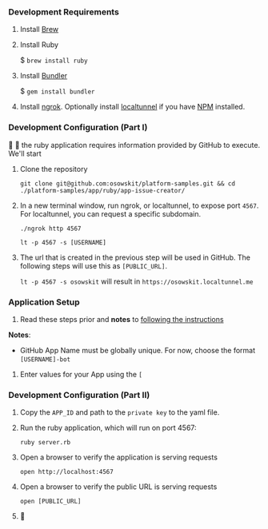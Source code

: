 

### Development Requirements

1. Install [Brew](https://brew.sh/)
1. Install Ruby

    $ `brew install ruby`
1. Install [Bundler](http://gembundler.com/)

    $ `gem install bundler`
1. Install [ngrok](https://ngrok.com/). Optionally install [localtunnel](https://localtunnel.github.io/www/) if you have [NPM](https://www.npmjs.com/) installed.

### Development Configuration (Part I)

:chicken: :egg: the ruby application requires information provided by GitHub to execute. We'll start 

1. Clone the repository 

    `git clone git@github.com:osowskit/platform-samples.git && cd ./platform-samples/app/ruby/app-issue-creator/`      

1. In a new terminal window, run ngrok, or localtunnel, to expose port `4567`. For localtunnel, you can request a specific subdomain.

    `./ngrok http 4567`
    
    `lt -p 4567 -s [USERNAME]`

1. The url that is created in the previous step will be used in GitHub. The following steps will use this as `[PUBLIC_URL]`.

    `lt -p 4567 -s osowskit` will result in `https://osowskit.localtunnel.me`
    
### Application Setup

1. Read these steps prior and **notes** to [following the instructions](https://developer.github.com/apps/building-integrations/setting-up-and-registering-github-apps/registering-github-apps/)

**Notes**: 
* GitHub App Name must be globally unique. For now, choose the format `[USERNAME]-bot`  

1. Enter values for your App using the `[`


### Development Configuration (Part II)

1. Copy the `APP_ID` and path to the `private key` to the yaml file. 
1. Run the ruby application, which will run on port 4567:

    `ruby server.rb`
1. Open a browser to verify the application is serving requests

    `open http://localhost:4567`
1. Open a browser to verify the public URL is serving requests

    `open [PUBLIC_URL]`
1. :tada:
